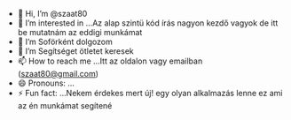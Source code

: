 - 👋 Hi, I’m @szaat80
- 👀 I’m interested in ...Az alap szintü kód írás nagyon kezdő vagyok de itt be mutatnám az eddigi munkámat
- 🌱 I’m Soförként dolgozom
- 💞️ I’m Segítséget ötletet keresek
- 📫 How to reach me ...Itt az oldalon vagy emailban (szaat80@gmail.com)
- 😄 Pronouns: ...
- ⚡ Fun fact: ...Nekem érdekes mert új! egy olyan alkalmazás lenne ez ami az én munkámat segítené

<!---
szaat80/szaat80 is a ✨ special ✨ repository because its `README.md` (this file) appears on your GitHub profile.
You can click the Preview link to take a look at your changes.
--->

